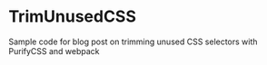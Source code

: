 # TrimUnusedCSS
Sample code for blog post on trimming unused CSS selectors with PurifyCSS and webpack
